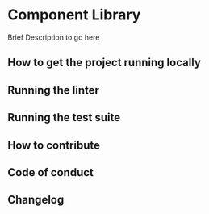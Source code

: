 # Component Library

Brief Description to go here

## How to get the project running locally

## Running the linter

## Running the test suite

## How to contribute

## Code of conduct

## Changelog
